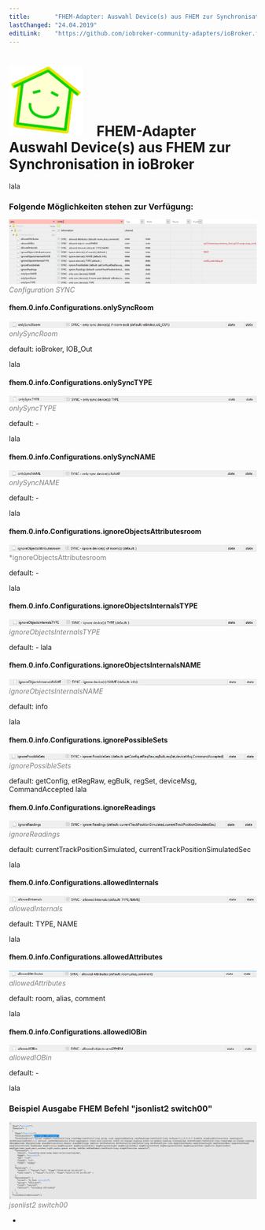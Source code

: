 ```yaml
---
title:       "FHEM-Adapter: Auswahl Device(s) aus FHEM zur Synchronisation in ioBroker"
lastChanged: "24.04.2019"
editLink:    "https://github.com/iobroker-community-adapters/ioBroker.fhem/blob/master/docs/de/Synchro.md"
---
```


# <img src="media/fhem.png" width=150 hight=150/>&emsp;FHEM-Adapter<br> Auswahl Device(s) aus FHEM zur Synchronisation in ioBroker
lala


### Folgende Möglichkeiten stehen zur Verfügung:
![{alt BildName}](media/Configurations_SYNC.PNG "Configuration SYNC") <span style="color:grey">*Configuration SYNC*</span>

#### fhem.0.info.Configurations.onlySyncRoom
![{alt BildName}](media/Config_Sync_onlySyncRoom.PNG "onlySyncRoom") <span style="color:grey">*onlySyncRoom*</span>

default: ioBroker, IOB_Out

lala


#### fhem.0.info.Configurations.onlySyncTYPE
![{alt BildName}](media/Config_Sync_onlySyncTYPE.PNG "onlySyncTYPE") <span style="color:grey">*onlySyncTYPE*</span>

default: -

lala

#### fhem.0.info.Configurations.onlySyncNAME
![{alt BildName}](media/Config_Sync_onlySyncNAME.PNG "onlySyncNAME") <span style="color:grey">*onlySyncNAME*</span>

default: -

lala

#### fhem.0.info.Configurations.ignoreObjectsAttributesroom
![{alt BildName}](media/Config_Sync_ignoreObjectsAttributesroom.PNG "ignoreObjectsAttributesroom") <span style="color:grey">*ignoreObjectsAttributesroom</span>

default: -

lala

#### fhem.0.info.Configurations.ignoreObjectsInternalsTYPE
![{alt BildName}](media/Config_Sync_ignoreObjectsInternalsTYPE.PNG "ignoreObjectsInternalsTYPE") <span style="color:grey">*ignoreObjectsInternalsTYPE*</span>

default: -
lala

#### fhem.0.info.Configurations.ignoreObjectsInternalsNAME
![{alt BildName}](media/Config_Sync_ignoreObjectsInternalsNAME.PNG "ignoreObjectsInternalsNAME") <span style="color:grey">*ignoreObjectsInternalsNAME*</span>

default: info

lala

#### fhem.0.info.Configurations.ignorePossibleSets
![{alt BildName}](media/Config_Sync_ignorePossibleSets.PNG "ignorePossibleSets") <span style="color:grey">*ignorePossibleSets*</span>

default: getConfig, etRegRaw, egBulk, regSet, deviceMsg, CommandAccepted
lala

#### fhem.0.info.Configurations.ignoreReadings
![{alt BildName}](media/Config_Sync_ignoreReadings.PNG "ignoreReadings") <span style="color:grey">*ignoreReadings*</span>

default: currentTrackPositionSimulated, currentTrackPositionSimulatedSec

lala

#### fhem.0.info.Configurations.allowedInternals
![{alt BildName}](media/Config_Sync_allowedInternals.PNG "allowedInternals") <span style="color:grey">*allowedInternals*</span>

default: TYPE, NAME

lala

#### fhem.0.info.Configurations.allowedAttributes
![{alt BildName}](media/Config_Sync_allowedAttributes.PNG "allowedAttributes") <span style="color:grey">*allowedAttributes*</span>

default: room, alias, comment

lala

#### fhem.0.info.Configurations.allowedIOBin
![{alt BildName}](media/Config_Sync_allowedIOBin.PNG "allowedIOBin") <span style="color:grey">*allowedIOBin*</span>

default: -

lala

### Beispiel Ausgabe FHEM Befehl "jsonlist2 switch00"
![{alt BildName}](media/jsonlist2.PNG "jsonlist2 switch00") <span style="color:grey">*jsonlist2 switch00*</span>



<!-- Bild einfügen
![{alt BildName}](media/jsonlist2.png "jsonlist2 switch00") <span style="color:grey">  
*jsonlist2 switch00*</span>
-->
-




